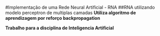 #Implementação de uma Rede Neural Artificial - RNA
##RNA utilizando modelo perceptron de multiplas camadas
**Utiliza algoritmo de aprendizagem por reforço backpropagation**

**Trabalho para a disciplina de Inteligencia Artificial**



